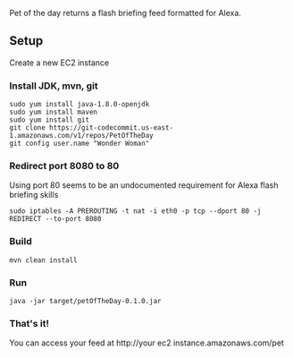 Pet of the day returns a flash briefing feed formatted for Alexa.


## Setup

 Create a new EC2 instance

### Install JDK, mvn, git

    sudo yum install java-1.8.0-openjdk
    sudo yum install maven
    sudo yum install git
    git clone https://git-codecommit.us-east-1.amazonaws.com/v1/repos/PetOfTheDay
    git config user.name "Wonder Woman"

###  Redirect port 8080 to 80 
Using port 80 seems to be  an undocumented requirement for Alexa flash briefing skills

    sudo iptables -A PREROUTING -t nat -i eth0 -p tcp --dport 80 -j REDIRECT --to-port 8080

### Build  
    mvn clean install

### Run
    java -jar target/petOfTheDay-0.1.0.jar  

### That's it!  
You can access your feed at http://your ec2 instance.amazonaws.com/pet
